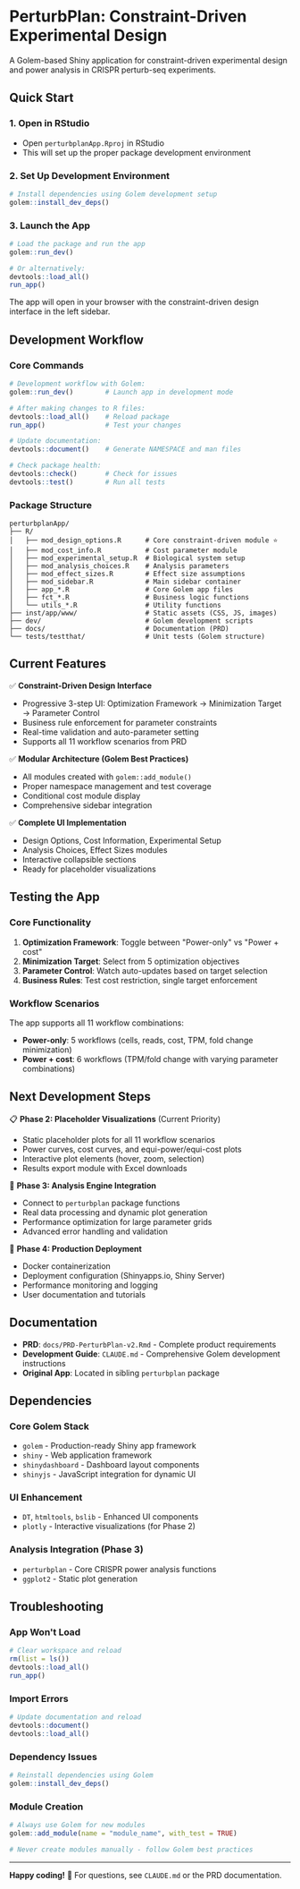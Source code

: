 # PerturbPlan: Constraint-Driven Experimental Design

A Golem-based Shiny application for constraint-driven experimental design and power analysis in CRISPR perturb-seq experiments.

## Quick Start

### 1. Open in RStudio
- Open `perturbplanApp.Rproj` in RStudio
- This will set up the proper package development environment

### 2. Set Up Development Environment
```r
# Install dependencies using Golem development setup
golem::install_dev_deps()
```

### 3. Launch the App
```r
# Load the package and run the app
golem::run_dev()

# Or alternatively:
devtools::load_all()
run_app()
```

The app will open in your browser with the constraint-driven design interface in the left sidebar.

## Development Workflow

### Core Commands
```r
# Development workflow with Golem:
golem::run_dev()        # Launch app in development mode

# After making changes to R files:
devtools::load_all()    # Reload package
run_app()               # Test your changes

# Update documentation:
devtools::document()    # Generate NAMESPACE and man files

# Check package health:
devtools::check()       # Check for issues
devtools::test()        # Run all tests
```

### Package Structure
```
perturbplanApp/
├── R/
│   ├── mod_design_options.R      # Core constraint-driven module ⭐
│   ├── mod_cost_info.R           # Cost parameter module
│   ├── mod_experimental_setup.R  # Biological system setup
│   ├── mod_analysis_choices.R    # Analysis parameters
│   ├── mod_effect_sizes.R        # Effect size assumptions
│   ├── mod_sidebar.R             # Main sidebar container
│   ├── app_*.R                   # Core Golem app files
│   ├── fct_*.R                   # Business logic functions
│   └── utils_*.R                 # Utility functions
├── inst/app/www/                 # Static assets (CSS, JS, images)
├── dev/                          # Golem development scripts
├── docs/                         # Documentation (PRD)
└── tests/testthat/               # Unit tests (Golem structure)
```

## Current Features

✅ **Constraint-Driven Design Interface**
- Progressive 3-step UI: Optimization Framework → Minimization Target → Parameter Control
- Business rule enforcement for parameter constraints
- Real-time validation and auto-parameter setting
- Supports all 11 workflow scenarios from PRD

✅ **Modular Architecture (Golem Best Practices)**
- All modules created with `golem::add_module()`
- Proper namespace management and test coverage
- Conditional cost module display
- Comprehensive sidebar integration

✅ **Complete UI Implementation**
- Design Options, Cost Information, Experimental Setup
- Analysis Choices, Effect Sizes modules
- Interactive collapsible sections
- Ready for placeholder visualizations

## Testing the App

### Core Functionality
1. **Optimization Framework**: Toggle between "Power-only" vs "Power + cost"
2. **Minimization Target**: Select from 5 optimization objectives
3. **Parameter Control**: Watch auto-updates based on target selection
4. **Business Rules**: Test cost restriction, single target enforcement

### Workflow Scenarios
The app supports all 11 workflow combinations:
- **Power-only**: 5 workflows (cells, reads, cost, TPM, fold change minimization)
- **Power + cost**: 6 workflows (TPM/fold change with varying parameter combinations)

## Next Development Steps

📋 **Phase 2: Placeholder Visualizations** (Current Priority)
- Static placeholder plots for all 11 workflow scenarios
- Power curves, cost curves, and equi-power/equi-cost plots
- Interactive plot elements (hover, zoom, selection)
- Results export module with Excel downloads

🔧 **Phase 3: Analysis Engine Integration**
- Connect to `perturbplan` package functions
- Real data processing and dynamic plot generation
- Performance optimization for large parameter grids
- Advanced error handling and validation

🚀 **Phase 4: Production Deployment**
- Docker containerization
- Deployment configuration (Shinyapps.io, Shiny Server)
- Performance monitoring and logging
- User documentation and tutorials

## Documentation

- **PRD**: `docs/PRD-PerturbPlan-v2.Rmd` - Complete product requirements
- **Development Guide**: `CLAUDE.md` - Comprehensive Golem development instructions  
- **Original App**: Located in sibling `perturbplan` package

## Dependencies

### Core Golem Stack
- `golem` - Production-ready Shiny app framework
- `shiny` - Web application framework  
- `shinydashboard` - Dashboard layout components
- `shinyjs` - JavaScript integration for dynamic UI

### UI Enhancement
- `DT`, `htmltools`, `bslib` - Enhanced UI components
- `plotly` - Interactive visualizations (for Phase 2)

### Analysis Integration (Phase 3)
- `perturbplan` - Core CRISPR power analysis functions
- `ggplot2` - Static plot generation

## Troubleshooting

### App Won't Load
```r
# Clear workspace and reload
rm(list = ls())
devtools::load_all()
run_app()
```

### Import Errors
```r
# Update documentation and reload
devtools::document()
devtools::load_all()
```

### Dependency Issues
```r
# Reinstall dependencies using Golem
golem::install_dev_deps()
```

### Module Creation
```r
# Always use Golem for new modules
golem::add_module(name = "module_name", with_test = TRUE)

# Never create modules manually - follow Golem best practices
```

---

**Happy coding!** 🚀 For questions, see `CLAUDE.md` or the PRD documentation.
